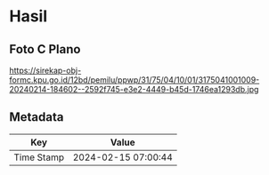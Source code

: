 # Hasil

## Foto C Plano

https://sirekap-obj-formc.kpu.go.id/12bd/pemilu/ppwp/31/75/04/10/01/3175041001009-20240214-184602--2592f745-e3e2-4449-b45d-1746ea1293db.jpg


## Metadata

| Key        | Value               |
| ---------- | ------------------- |
| Time Stamp | 2024-02-15 07:00:44 |



